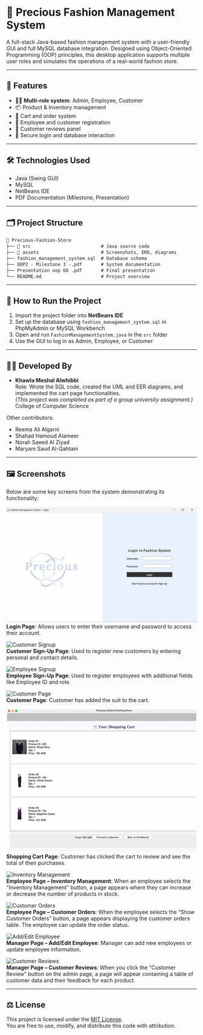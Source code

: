 # 👗 Precious Fashion Management System

A full-stack Java-based fashion management system with a user-friendly GUI and full MySQL database integration. Designed using Object-Oriented Programming (OOP) principles, this desktop application supports multiple user roles and simulates the operations of a real-world fashion store.

---

## 🌟 Features

- 👩‍💼 **Multi-role system**: Admin, Employee, Customer
- 📦 Product & Inventory management
- 🛒 Cart and order system
- 📝 Employee and customer registration
- 💬 Customer reviews panel
- 🔐 Secure login and database interaction

---

## 🛠 Technologies Used

- Java (Swing GUI)
- MySQL
- NetBeans IDE
- PDF Documentation (Milestone, Presentation)

---

## 🗂 Project Structure

```
📁 Precious-Fashion-Store
├── 📂 src                          # Java source code
├── 📂 assets                       # Screenshots, ERD, diagrams
├── fashion_management_system.sql  # Database schema
├── OOP2 - Milestone 3 -.pdf       # System documentation
├── Presentation oop G6 .pdf       # Final presentation
└── README.md                      # Project overview
```

---

## 🚀 How to Run the Project

1. Import the project folder into **NetBeans IDE**
2. Set up the database using `fashion_management_system.sql` in PhpMyAdmin or MySQL Workbench
3. Open and run `FashionManagementSystem.java` in the `src` folder
4. Use the GUI to log in as Admin, Employee, or Customer

---

## 👩‍💻 Developed By

- **Khawla Meshal Alwhibbi**  
  Role: Wrote the SQL code, created the UML and EER diagrams, and implemented the cart page functionalities.  
  *(This project was completed as part of a group university assignment.)*  
  College of Computer Science

Other contributors:
- Reema Ali Algarni  
- Shahad Hamoud Alameer  
- Norah Saeed Al Ziyad  
- Maryam Saud Al-Qahtani

---
## 🖼 Screenshots

Below are some key screens from the system demonstrating its functionality:

![Login Screen](https://github.com/khawla-codes/Precious-Fashion-Management-System/blob/2465caf03172b7b03253a81d38b0886c0def5ae6/login.png)  
**Login Page**: Allows users to enter their username and password to access their account.

![Customer Signup](assets/customer_signup.png)  
**Customer Sign-Up Page**: Used to register new customers by entering personal and contact details.

![Employee Signup](assets/employee_signup.png)  
**Employee Sign-Up Page**: Used to register employees with additional fields like Employee ID and role.

![Customer Page](assets/customer_page.png)  
**Customer Page**: Customer has added the suit to the cart.

![Cart Page](https://github.com/khawla-codes/Precious-Fashion-Management-System/blob/5b53a1fe7a2dca77bf8baf242db3bcde7a5550e5/Screenshots/cart.png)  
**Shopping Cart Page**: Customer has clicked the cart to review and see the total of their purchases.

![Inventory Management](assets/inventory.png)  
**Employee Page – Inventory Management**: When an employee selects the "Inventory Management" button, a page appears where they can increase or decrease the number of products in stock.

![Customer Orders](assets/orders.png)  
**Employee Page – Customer Orders**: When the employee selects the “Show Customer Orders” button, a page appears displaying the customer orders table. The employee can update the order status.

![Add/Edit Employee](assets/manager_add_edit.png)  
**Manager Page – Add/Edit Employee**: Manager can add new employees or update employee information.

![Customer Reviews](assets/reviews.png)  
**Manager Page – Customer Reviews**: When you click the “Customer Review” button on the admin page, a page will appear containing a table of customer data and their feedback for each product.

---

## ⚖️ License

This project is licensed under the [MIT License](LICENSE).  
You are free to use, modify, and distribute this code with attribution.
